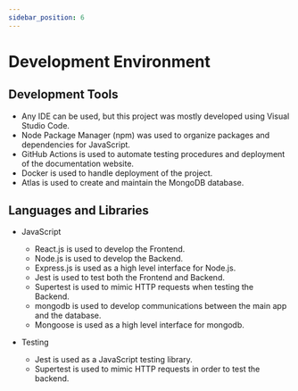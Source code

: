 ```yaml
---
sidebar_position: 6
---
```


# Development Environment

## Development Tools
- Any IDE can be used, but this project was mostly developed using Visual Studio Code.
- Node Package Manager (npm) was used to organize packages and dependencies for JavaScript.
- GitHub Actions is used to automate testing procedures and deployment of the documentation website.
- Docker is used to handle deployment of the project.
- Atlas is used to create and maintain the MongoDB database.

## Languages and Libraries
- JavaScript
  - React.js is used to develop the Frontend.
  - Node.js is used to develop the Backend.
  - Express.js is used as a high level interface for Node.js.
  - Jest is used to test both the Frontend and Backend.
  - Supertest is used to mimic HTTP requests when testing the Backend.
  - mongodb is used to develop communications between the main app and the database.
  - Mongoose is used as a high level interface for mongodb.

- Testing
  - Jest is used as a JavaScript testing library.
  - Supertest is used to mimic HTTP requests in order to test the backend.
